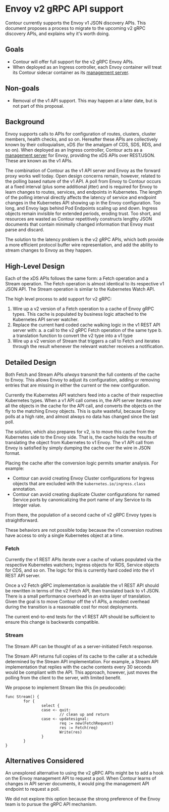 # Envoy v2 gRPC API support

Contour currently supports the Envoy v1 JSON discovery APIs.
This document proposes a process to migrate to the upcoming v2 gRPC discovery APIs, and explains why it's worth doing.

## Goals

- Contour will offer full support for the v2 gRPC Envoy APIs.
- When deployed as an Ingress controller, each Envoy container will treat its Contour sidecar container as its [management server][0].

## Non-goals

- Removal of the v1 API support. This may happen at a later date, but is not part of this proposal.

## Background

Envoy supports calls to APIs for configuration of routes, clusters, cluster members, health checks, and so on.
Hereafter these APIs are collectively known by their colloquialism, xDS (for the amalgam of CDS, SDS, RDS, and so on).
When deployed as an Ingress controller, Contour acts as a [management server][0] for Envoy, providing the xDS APIs over REST/JSON.
These are known as the v1 APIs.

The combination of Contour as the v1 API server and Envoy as the forward proxy works well today.
Open design concerns remain, however, related to the polling based nature of the v1 API.
A poll from Envoy to Contour occurs at a fixed interval (plus some additional jitter) and is required for Envoy to learn changes to routes, services, and endpoints in Kubernetes.
The length of the polling interval directly affects the latency of service and endpoint changes in the Kubernetes API showing up in the Envoy configuration.
Too long, and Envoy lags behind Pod Endpoints scaling up and down. Ingress objects remain invisible for extended periods, eroding trust.
Too short, and resources are wasted as Contour repetitively constructs lengthy JSON documents that contain minimally changed information that Envoy must parse and discard.

The solution to the latency problem is the v2 gRPC APIs, which both provide a more efficient protocol buffer wire representation, and add the ability to stream changes to Envoy as they happen.

## High-Level Design

Each of the xDS APIs follows the same form: a Fetch operation and a Stream operation.
The Fetch operation is almost identical to its respective v1 JSON API.
The Stream operation is similar to the Kubernetes Watch API.

The high level process to add support for v2 gRPC:

1. Wire up a v2 version of a Fetch operation to a cache of Envoy gRPC types. This cache is populated by business logic attached to the Kubernetes API server watcher.
2. Replace the current hard coded cache walking logic in the v1 REST API server with:
   a. a call to the v2 gRPC Fetch operation of the same type
   b. a translation function to convert the v2 type into a v1 type
3. Wire up a v2 version of Stream that triggers a call to Fetch and iterates through the result whenever the relevant watcher receives a notification.

## Detailed Design

Both Fetch and Stream APIs _always_ transmit the full contents of the cache to Envoy.
This allows Envoy to adjust its configuration, adding or removing entries that are missing in either the current or the new configuration.

Currently the Kubernetes API watchers feed into a cache of their respective Kubernetes types.
When a v1 API call comes in, the API server iterates over all the objects in the cache for the API call, and converts the objects on the fly to the matching Envoy objects.
This is quite wasteful, because Envoy polls at a high rate, and almost always no data has changed since the last poll.

The solution, which also prepares for v2, is to move this cache from the Kubernetes side to the Envoy side. That is, the cache holds the results of translating the object from Kubernetes to v1 Envoy.
The v1 API call from Envoy is satisfied by simply dumping the cache over the wire in JSON format.

Placing the cache after the conversion logic permits smarter analysis. For example:

- Contour can avoid creating Envoy Cluster configurations for Ingress objects that are excluded with the `kubernetes.io/ingress.class` annotation.
- Contour can avoid creating duplicate Cluster configurations for named Service ports by canonicalizing the port name of any Service to its integer value.

From there, the population of a second cache of v2 gRPC Envoy types is straightforward.

These behaviors are not possible today because the v1 conversion routines have access to only a single Kubernetes object at a time.

### Fetch

Currently the v1 REST APIs iterate over a cache of values populated via the respective Kubernetes watchers; Ingress objects for RDS, Service objects for CDS, and so on. The logic for this is currently hard coded into the v1 REST API server.

Once a v2 Fetch gRPC implementation is available the v1 REST API should be rewritten in terms of the v2 Fetch API, then translated back to v1 JSON.
There is a small performance overhead in an extra layer of translation.
Given the goal is to move Contour off the v1 APIs, a modest overhead during the transition is a reasonable cost for most deployments.

The current end-to-end tests for the v1 REST API should be sufficient to ensure this change is backwards compatible.

### Stream

The Stream API can be thought of as a server-initiated Fetch response.

The Stream API returns full copies of its cache to the caller at a schedule determined by the Stream API implementation.
For example, a Stream API implementation that replies with the cache contents every 30 seconds would be compliant with the API.
This approach, however, just moves the polling from the client to the server, with limited benefit.

We propose to implement Stream like this (in peudocode):
```
func Stream() {
        for {
                select {
                case <- quit:
                        // clean up and return 
                case <- updatesignal:
                        req := new(FetchRequest)
                        res := Fetch(req)
                        Write(res)
                }
        }
}
```

## Alternatives Considered

An unexplored alternative to using the v2 gRPC APIs might be to add a hook on the Envoy management API to request a poll.
When Contour learns of changes in API server documents, it would ping the management API endpoint to request a poll.

We did not explore this option because the strong preference of the Envoy team is to pursue the gRPC API mechanism.

[0]: https://github.com/envoyproxy/data-plane-api/blob/main/XDS_PROTOCOL.md
